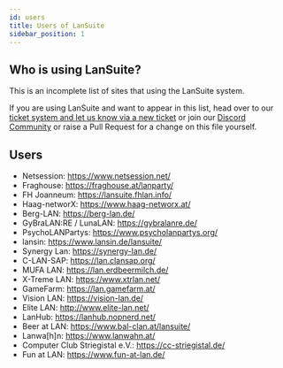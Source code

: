 ```yaml
---
id: users
title: Users of LanSuite
sidebar_position: 1
---
```


## Who is using LanSuite?

This is an incomplete list of sites that using the LanSuite system.

If you are using LanSuite and want to appear in this list, head over to our [ticket system and let us know via a new ticket](https://github.com/lansuite/lansuite/issues) or join our [Discord Community](https://discord.gg/3wkDqGmrFZ) or raise a Pull Request for a change on this file yourself.

## Users

* Netsession: https://www.netsession.net/
* Fraghouse: https://fraghouse.at/lanparty/
* FH Joanneum: https://lansuite.fhlan.info/
* Haag-networX: https://www.haag-networx.at/
* Berg-LAN: https://berg-lan.de/
* GyBraLAN:RE / LunaLAN: https://gybralanre.de/
* PsychoLANPartys: https://www.psycholanpartys.org/
* lansin: https://www.lansin.de/lansuite/
* Synergy Lan: https://synergy-lan.de/
* C-LAN-SAP: https://lan.clansap.org/
* MUFA LAN: https://lan.erdbeermilch.de/
* X-Treme LAN: https://www.xtrlan.net/
* GameFarm: https://lan.gamefarm.at/
* Vision LAN: https://vision-lan.de/
* Elite LAN: http://www.elite-lan.net/
* LanHub: https://lanhub.nopnerd.net/
* Beer at LAN: https://www.bal-clan.at/lansuite/
* Lanwa[h]n: https://www.lanwahn.at/
* Computer Club Striegistal e.V.: https://cc-striegistal.de/
* Fun at LAN: https://www.fun-at-lan.de/